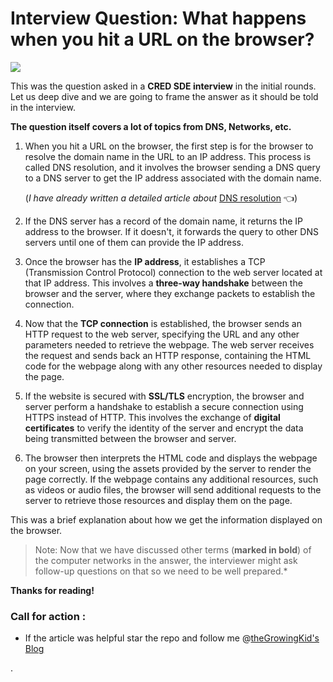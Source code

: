 
# Interview Question: What happens when you hit a URL on the browser?

![](https://cdn.hashnode.com/res/hashnode/image/upload/v1676721302596/ff4ba263-2083-4dd4-8f1e-f4c7d4f21983.jpeg?auto=compress,format&format=webp)

This was the question asked in a **CRED SDE interview** in the initial rounds.  
Let us deep dive and we are going to frame the answer as it should be told in the interview.

**The question itself covers a lot of topics from DNS, Networks, etc.**

1.  When you hit a URL on the browser, the first step is for the browser to resolve the domain name in the URL to an IP address. This process is called DNS resolution, and it involves the browser sending a DNS query to a DNS server to get the IP address associated with the domain name.
    
    (_I have already written a detailed article about_  [DNS resolution](https://pranavtripathi.hashnode.dev/how-dns-works-everything-you-need-to-know)  👈)
    
2.  If the DNS server has a record of the domain name, it returns the IP address to the browser. If it doesn't, it forwards the query to other DNS servers until one of them can provide the IP address.
    
3.  Once the browser has the  **IP address**, it establishes a TCP (Transmission Control Protocol) connection to the web server located at that IP address. This involves a  **three-way handshake**  between the browser and the server, where they exchange packets to establish the connection.
    
4.  Now that the  **TCP connection**  is established, the browser sends an HTTP request to the web server, specifying the URL and any other parameters needed to retrieve the webpage. The web server receives the request and sends back an HTTP response, containing the HTML code for the webpage along with any other resources needed to display the page.
    
5.  If the website is secured with  **SSL/TLS**  encryption, the browser and server perform a handshake to establish a secure connection using HTTPS instead of HTTP. This involves the exchange of  **digital certificates**  to verify the identity of the server and encrypt the data being transmitted between the browser and server.
    
6.  The browser then interprets the HTML code and displays the webpage on your screen, using the assets provided by the server to render the page correctly. If the webpage contains any additional resources, such as videos or audio files, the browser will send additional requests to the server to retrieve those resources and display them on the page.
    

This was a brief explanation about how we get the information displayed on the browser.

> Note: Now that we have discussed other terms (**marked in bold**) of the computer networks in the answer, the interviewer might ask follow-up questions on that so we need to be well prepared.*

**Thanks for reading!**

### [](https://pranavtripathi.hashnode.dev/interview-question-what-happens-when-you-hit-a-url-on-the-browser#heading-call-for-action "Permalink")Call for action :

-   If the article was helpful star the repo and follow me @[theGrowingKid's Blog](https://hashnode.com/@theGrowingKid)


.